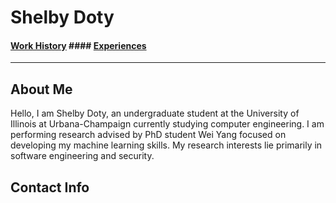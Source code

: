 # Shelby Doty

#### [Work History](Other_Pages/Work_History.md) #### [Experiences](Other_Pages/Experiences.md)

---
## About Me
  Hello, I am Shelby Doty, an undergraduate student at the University of Illinois at Urbana-Champaign currently studying computer engineering. I am performing research advised by PhD student Wei Yang focused on developing my machine learning skills. My research interests lie primarily in software engineering and security. 
## Contact Info
#
